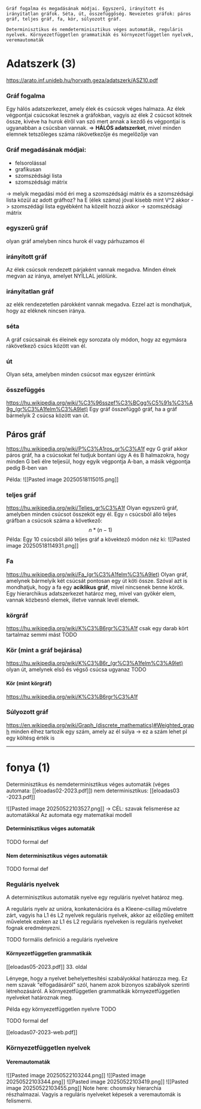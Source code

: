 ```
Gráf fogalma és megadásának módjai. Egyszerű, irányított és irányítatlan gráfok. Séta, út, összefüggőség. Nevezetes gráfok: páros gráf, teljes gráf, fa, kör, súlyozott gráf.

Determinisztikus és nemdeterminisztikus véges automaták, reguláris nyelvek. Környezetfüggetlen grammatikák és környezetfüggetlen nyelvek, veremautomaták
```

# Adatszerk (3)
https://arato.inf.unideb.hu/horvath.geza/adatszerk/ASZ10.pdf
### Gráf fogalma
Egy hálós adatszerkezet, amely élek és csúcsok véges halmaza. Az élek végpontjai csúcsokat lesznek a gráfokban, vagyis az élek 2 csúcsot kötnek össze, kivéve ha hurok élről van szó mert annak a kezdő és végpontjai is ugyanabban a csúcsban vannak.
=> **HÁLÓS adatszerket**, mivel minden elemnek tetszőleges száma rákövetkezője és megelőzője van
### Gráf megadásának módjai:
- felsorolással
- grafikusan
- szomszédsági lista
- szomszédsági mátrix

-> melyik megadási mód éri meg a szomszédsági mátrix és a szomszédsági lista közül az adott gráfhoz?
ha E (élek száma) jóval kisebb mint V^2 akkor -> szomszédági lista
egyébként ha közelít hozzá akkor -> szomszédsági mátrix

### egyszerű gráf
olyan gráf amelyben nincs hurok él vagy párhuzamos él

### irányított gráf
Az élek csúcsok rendezett párjaként vannak megadva.
Minden élnek megvan az iránya, amelyet NYÍLLAL jelölünk.
### irányítatlan gráf
az elék rendezetetlen párokként vannak megadva.
Ezzel azt is mondhatjuk, hogy az eléknek nincsen iránya.
### séta
A gráf csúcsainak és éleinek egy sorozata oly módon, hogy az egymásra rákövetkező csúcs között van él.
### út
Olyan séta, amelyben minden csúcsot max egyszer érintünk

### összefüggés
https://hu.wikipedia.org/wiki/%C3%96sszef%C3%BCgg%C5%91s%C3%A9g_(gr%C3%A1felm%C3%A9let)
Egy gráf összefüggő gráf, ha a gráf bármelyik 2 csúcsa között van út.


## Páros gráf
https://hu.wikipedia.org/wiki/P%C3%A1ros_gr%C3%A1f
egy G gráf akkor páros gráf, ha a csúcsokat fel tudjuk bontani úgy A és B halmazokra, hogy minden G beli élre teljesül, hogy egyik végpontja A-ban, a másik végpontja pedig B-ben van

Példa:
![[Pasted image 20250518115015.png]]
### teljes gráf
https://hu.wikipedia.org/wiki/Teljes_gr%C3%A1f
Olyan egyszerű gráf, amelyben minden csúcsot összeköt egy él.
Egy `n` csúcsból álló teljes gráfban a csúcsok száma a következő:
$$
n*(n-1)
$$
Példa: Egy 10 csúcsból álló teljes gráf a kövektező módon néz ki:
![[Pasted image 20250518114931.png]]

### Fa
https://hu.wikipedia.org/wiki/Fa_(gr%C3%A1felm%C3%A9let)
Olyan gráf, amelynek bármelyik két csúcsát pontosan egy út köti össze. Szóval azt is mondhatjuk, hogy a fa egy **aciklikus gráf**, mivel nincsenek benne körök.
Egy hierarchikus adatszerkezet határoz meg, mivel van gyökér elem, vannak közbesnő elemek, illetve vannak levél elemek.

### körgráf
https://hu.wikipedia.org/wiki/K%C3%B6rgr%C3%A1f
csak egy darab kört tartalmaz semmi mást TODO

### Kör (mint a gráf bejárása)
https://hu.wikipedia.org/wiki/K%C3%B6r_(gr%C3%A1felm%C3%A9let)
olyan út, amelynek első és végső csúcsa ugyanaz TODO

#### Kör (mint körgráf)
https://hu.wikipedia.org/wiki/K%C3%B6rgr%C3%A1f

### Súlyozott gráf
https://en.wikipedia.org/wiki/Graph_(discrete_mathematics)#Weighted_graph
minden élhez tartozik egy szám, amely az él súlya
-> ez a szám lehet pl egy költésg érték is

---------------------------
# fonya (1)
Determinisztikus és nemdeterminisztikus véges automaták 
(véges automata: [[eloadas02-2023.pdf]])
nem determinisztikus: [[eloadas03 -2023.pdf]]

![[Pasted image 20250522103527.png]]
-> CÉL: szavak felismerése az automatákkal
Az automata egy matematikai modell
#### Determinisztikus véges automaták
TODO formal def

#### Nem determinisztikus véges automaták

TODO formal def

### Reguláris nyelvek
A determinisztikus automaták nyelve egy reguláris nyelvet határoz meg.

A reguláris nyelv az unióra, konkatenációra és a Kleene-csillag műveletre zárt, vagyis ha L1 és L2 nyelvek reguláris nyelvek, akkor az előzőleg említett műveletek ezeken az L1 és L2 reguláris nyelveken is reguláris nyelveket fognak eredményezni.

TODO formális definició a reguláris nyelvekre
#### Környezetfüggetlen grammatikák
[[eloadas05-2023.pdf]] 33. oldal

Lényege, hogy a nyelvet behelyettesítési szabályokkal határozza meg.
Ez nem szavak "elfogadásáról" szól, hanem azok bizonyos szabályok szerinti létrehozásáról.
A környezetfüggetlen grammatikák környezetfüggetlen nyelveket határoznak meg.

Példa egy környezetfüggetlen nyelvre TODO

TODO formal def

[[eloadas07-2023-web.pdf]]
### Környezetfüggetlen nyelvek

#### Veremautomaták

![[Pasted image 20250522103244.png]]
![[Pasted image 20250522103344.png]]
![[Pasted image 20250522103419.png]]
![[Pasted image 20250522103455.png]]
Note here: chosmsky hierarchia részhalmazai.
Vagyis a reguláris nyelveket képesek a veremautomák is felismerni.
